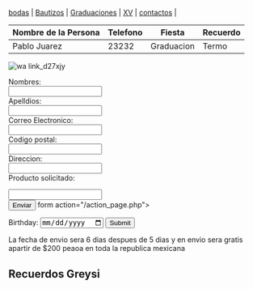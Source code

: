 [bodas](./bodas.md) | [Bautizos](./bautizos.md) | [Graduaciones](./graduaciones.md) | [XV](./xv.md) | [contactos](./contactos.md) |

| Nombre de la Persona | Telefono | Fiesta | Recuerdo | 
| --- | --- | --- | --- |
| Pablo Juarez | 23232 | Graduacion | Termo |

![wa link_d27xjy](https://user-images.githubusercontent.com/100456385/158891318-095b4408-fc0e-4f06-b19b-0f928187ad29.png)


<form action="/action_page.php">
  <label for="name">Nombres:</label><br>
  <input type="text" id="name" name="name" valve="Tus nombres"><br>
  <label for="lname">Apelldios:</label><br>
  <input type="text" id="lname" name="lname" valve="Apelldios"><br>
  <label for="name">Correo Electronico:</label><br>
  <input type="text" id="name" name="name" valve="Pon tu correo"><br>
  <label for="name">Codigo postal:</label><br>
  <input type="text" id="name" name="name" valve="Pon tu codigo postal"><br>
  <label for="name">Direccion:</label><br>
  <input type="text" id="name" name="name" valve=" Numero"><br>
  <label for="name">Producto solicitado:</label><br>
   </form>
  <input type="text" id="name" name="name" valve="Producto solicitado"><br>
  <input type="submit" value="Enviar">
  form action="/action_page.php">
  
 
 <label for="birthday">Birthday:</label>
  <input type="date" id="birthday" name="birthday">
  <input type="submit" value="Submit">
  </form>
  
La fecha de envio sera 6 dias despues de 5 dias y en envio sera gratis apartir de $200 peaoa en toda la republica mexicana 

  ## Recuerdos Greysi
